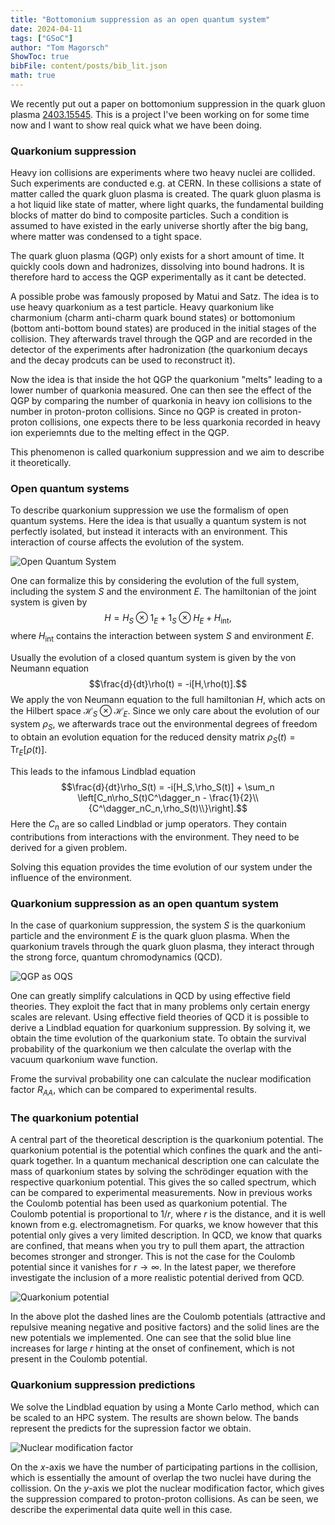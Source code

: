 ```yaml
---
title: "Bottomonium suppression as an open quantum system"
date: 2024-04-11
tags: ["GSoC"]
author: "Tom Magorsch"
ShowToc: true
bibFile: content/posts/bib_lit.json
math: true
---
```


We recently put out a paper on bottomonium suppression in the quark gluon plasma [2403.15545](https://arxiv.org/abs/2403.15545). This is a project I've been working on for some time now and I want to show real quick what we have been doing.

### Quarkonium suppression

Heavy ion collisions are experiments where two heavy nuclei are collided. Such experiments are conducted e.g. at CERN. In these collisions a state of matter called the quark gluon plasma is created.
The quark gluon plasma is a hot liquid like state of matter, where light quarks, the fundamental building blocks of matter do bind to composite particles. Such a condition is assumed to have existed in the early universe shortly after the big bang, where matter was condensed to a tight space. 

The quark gluon plasma (QGP) only exists for a short amount of time. It quickly cools down and hadronizes, dissolving into bound hadrons.
It is therefore hard to access the QGP experimentally as it cant be detected. 

A possible probe was famously proposed by Matui and Satz. The idea is to use heavy quarkonium as a test particle. Heavy quarkonium like charmonium (charm anti-charm quark bound states) or bottomonium (bottom anti-bottom bound states) are produced in the initial stages of the collision. They afterwards travel through the QGP and are recorded in the detector of the experiments after hadronization (the quarkonium decays and the decay prodcuts can be used to reconstruct it). 

Now the idea is that inside the hot QGP the quarkonium "melts" leading to a lower number of quarkonia measured. One can then see the effect of the QGP by comparing the number of quarkonia in heavy ion collisions to the number in proton-proton collisions. Since no QGP is created in proton-proton collisions, one expects there to be less quarkonia recorded in heavy ion experiemnts due to the melting effect in the QGP. 

This phenomenon is called quarkonium suppression and we aim to describe it theoretically.

### Open quantum systems

To describe quarkonium suppression we use the formalism of open quantum systems. Here the idea is that usually a quantum system is not perfectly isolated, but instead it interacts with an environment. This interaction of course affects the evolution of the system. 

![Open Quantum System](../OQS.png)

One can formalize this by considering the evolution of the full system, including the system $S$ and the environment $E$. The hamiltonian of the joint system is given by 
$$H = H_S\otimes 1_E + 1_S\otimes H_E + H_\mathrm{int},$$
where $H_\mathrm{int}$ contains the interaction between system $S$ and environment $E$.

Usually the evolution of a closed quantum system is given by the von Neumann equation 
$$\frac{d}{dt}\rho(t) = -i[H,\rho(t)].$$ 
We apply the von Neumann equation to the full hamiltonian $H$, which acts on the Hilbert space $\mathcal{H}_S\otimes \mathcal{H}_E$. Since we only care about the evolution of our system $\rho_S$, we afterwards trace out the environmental degrees of freedom to obtain an evolution equation for the reduced density matrix $\rho_S(t) = \text{Tr}_E[\rho(t)]$.

This leads to the infamous Lindblad equation
$$\frac{d}{dt}\rho_S(t) = -i[H_S,\rho_S(t)] + \sum_n \left[C_n\rho_S(t)C^\dagger_n - \frac{1}{2}\\{C^\dagger_nC_n,\rho_S(t)\\}\right].$$
Here the $C_n$ are so called Lindblad or jump operators. They contain contributions from interactions with the environment. They need to be derived for a given problem.

Solving this equation provides the time evolution of our system under the influence of the environment.

### Quarkonium suppression as an open quantum system

In the case of quarkonium suppression, the system $S$ is the quarkonium particle and the environment $E$ is the quark gluon plasma. When the quarkonium travels through the quark gluon plasma, they interact through the strong force, quantum chromodynamics (QCD). 

![QGP as OQS](../qgp_oqs.png)

One can greatly simplify calculations in QCD by using effective field theories. They exploit the fact that in many problems only certain energy scales are relevant. Using effective field theories of QCD it is possible to derive a Lindblad equation for quarkonium suppression. By solving it, we obtain the time evolution of the quarkonium state. 
To obtain the survival probability of the quarkonium we then calculate the overlap with the vacuum quarkonium wave function.

Frome the survival probability one can calculate the nuclear modification factor $R_{AA}$, which can be compared to experimental results.


### The quarkonium potential

A central part of the theoretical description is the quarkonium potential. The quarkonium potential is the potential which confines the quark and the anti-quark together. In a quantum mechanical description one can calculate the mass of quarkonium states by solving the schrödinger equation with the respective quarkonium potential. This gives the so called spectrum, which can be compared to experimental measurements. Now in previous works the Coulomb potential has been used as quarkonium potential. The Coulomb potential is proportional to $1/r$, where $r$ is the distance, and it is well known from e.g. electromagnetism. For quarks, we know however that this potential only gives a very limited description. In QCD, we know that quarks are confined, that means when you try to pull them apart, the attraction becomes stronger and stronger. This is not the case for the Coulomb potential since it vanishes for $r\to\infty$. In the latest paper, we therefore investigate the inclusion of a more realistic potential derived from QCD. 

![Quarkonium potential](../potentials.png)

In the above plot the dashed lines are the Coulomb potentials (attractive and repulsive meaning negative and positive factors) and the solid lines are the new potentials we implemented. One can see that the solid blue line increases for large $r$ hinting at the onset of confinement, which is not present in the Coulomb potential. 

### Quarkonium suppression predictions

We solve the Lindblad equation by using a Monte Carlo method, which can be scaled to an HPC system. The results are shown below. The bands represent the predicts for the supression factor we obtain. 

![Nuclear modification factor](../febRaa_e.png)

On the $x$-axis we have the number of participating partions in the collision, which is essentially the amount of overlap the two nuclei have during the collission. On the $y$-axis we plot the nuclear modification factor, which gives the suppression compared to proton-proton collisions. As can be seen, we describe the experimental data quite well in this case. 

